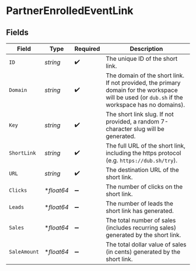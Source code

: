 # PartnerEnrolledEventLink


## Fields

| Field                                                                                                                                           | Type                                                                                                                                            | Required                                                                                                                                        | Description                                                                                                                                     |
| ----------------------------------------------------------------------------------------------------------------------------------------------- | ----------------------------------------------------------------------------------------------------------------------------------------------- | ----------------------------------------------------------------------------------------------------------------------------------------------- | ----------------------------------------------------------------------------------------------------------------------------------------------- |
| `ID`                                                                                                                                            | *string*                                                                                                                                        | :heavy_check_mark:                                                                                                                              | The unique ID of the short link.                                                                                                                |
| `Domain`                                                                                                                                        | *string*                                                                                                                                        | :heavy_check_mark:                                                                                                                              | The domain of the short link. If not provided, the primary domain for the workspace will be used (or `dub.sh` if the workspace has no domains). |
| `Key`                                                                                                                                           | *string*                                                                                                                                        | :heavy_check_mark:                                                                                                                              | The short link slug. If not provided, a random 7-character slug will be generated.                                                              |
| `ShortLink`                                                                                                                                     | *string*                                                                                                                                        | :heavy_check_mark:                                                                                                                              | The full URL of the short link, including the https protocol (e.g. `https://dub.sh/try`).                                                       |
| `URL`                                                                                                                                           | *string*                                                                                                                                        | :heavy_check_mark:                                                                                                                              | The destination URL of the short link.                                                                                                          |
| `Clicks`                                                                                                                                        | **float64*                                                                                                                                      | :heavy_minus_sign:                                                                                                                              | The number of clicks on the short link.                                                                                                         |
| `Leads`                                                                                                                                         | **float64*                                                                                                                                      | :heavy_minus_sign:                                                                                                                              | The number of leads the short link has generated.                                                                                               |
| `Sales`                                                                                                                                         | **float64*                                                                                                                                      | :heavy_minus_sign:                                                                                                                              | The total number of sales (includes recurring sales) generated by the short link.                                                               |
| `SaleAmount`                                                                                                                                    | **float64*                                                                                                                                      | :heavy_minus_sign:                                                                                                                              | The total dollar value of sales (in cents) generated by the short link.                                                                         |